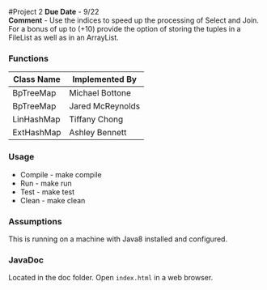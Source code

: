 #Project 2
<b>Due Date</b> - 9/22 <br />
<b>Comment</b> - Use the indices to speed up the processing of Select and Join. For a bonus of up to (+10) provide the option of storing the tuples in a FileList as well as in an ArrayList.

### Functions
| Class Name | Implemented By |
|----------------|---------------|
| BpTreeMap  | Michael Bottone |
| BpTreeMap  | Jared McReynolds |
| LinHashMap  | Tiffany Chong |
| ExtHashMap  | Ashley Bennett |

### Usage
- Compile - make compile
- Run - make run
- Test - make test
- Clean - make clean

### Assumptions
This is running on a machine with Java8 installed and configured.

### JavaDoc
Located in the doc folder. Open `index.html` in a web browser.
